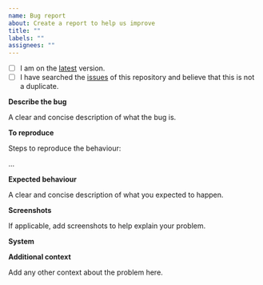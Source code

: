 ```yaml
---
name: Bug report
about: Create a report to help us improve
title: ""
labels: ""
assignees: ""
---
```


- [ ] I am on the [latest] version.
- [ ] I have searched the [issues] of this repository and believe that this is not a duplicate.

**Describe the bug**

A clear and concise description of what the bug is.

**To reproduce**

Steps to reproduce the behaviour:

...

**Expected behaviour**

A clear and concise description of what you expected to happen.

**Screenshots**

If applicable, add screenshots to help explain your problem.

**System**

**Additional context**

Add any other context about the problem here.

[gist]: https://gist.github.com

[issues]: https://github.com/pivoshenko/dotfiles/issues

[latest]: https://github.com/pivoshenko/dotfiles
